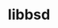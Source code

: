 ---
title: "libbsd"
layout: cache
categories: [package, develop]
meta: {"compilers": ["cce@18.0.0", "gcc@10.2.1", "gcc@10.3.0", "gcc@10.5.0", "gcc@11.1.0", "gcc@11.4.0", "gcc@12.3.0", "gcc@12.4.0", "gcc@13.2.0", "gcc@13.3.0", "gcc@7.3.1", "gcc@7.5.0", "gcc@9.4.0", "intel-oneapi-compilers@2024.1.0", "intel-oneapi-compilers@2025.1.0"], "num_specs": 45, "num_specs_by_stack": {"aws-isc": 1, "aws-isc-aarch64": 1, "aws-pcluster-neoverse_v1": 2, "aws-pcluster-x86_64_v4": 4, "bootstrap-x86_64-linux-gnu": 2, "build_systems": 2, "data-vis-sdk": 2, "developer-tools": 1, "developer-tools-aarch64-linux-gnu": 2, "developer-tools-manylinux2014": 1, "developer-tools-x86_64_v3-linux-gnu": 2, "e4s": 2, "e4s-cray-rhel": 3, "e4s-cray-sles": 1, "e4s-neoverse-v2": 2, "e4s-neoverse_v1": 1, "e4s-oneapi": 2, "e4s-power": 1, "e4s-rocm-external": 2, "gpu-tests": 3, "hep": 2, "ml-linux-aarch64-cpu": 2, "ml-linux-aarch64-cuda": 2, "ml-linux-x86_64-cpu": 2, "ml-linux-x86_64-cuda": 2, "ml-linux-x86_64-rocm": 2, "radiuss": 2, "radiuss-aws": 2, "radiuss-aws-aarch64": 4, "root": 45, "tutorial": 4}, "oss": ["amzn2", "centos7", "rhel8", "sle_hpc15", "ubuntu18.04", "ubuntu20.04", "ubuntu22.04", "ubuntu24.04"], "platforms": ["linux"], "stacks": ["aws-isc", "aws-isc-aarch64", "aws-pcluster-neoverse_v1", "aws-pcluster-x86_64_v4", "bootstrap-x86_64-linux-gnu", "build_systems", "data-vis-sdk", "developer-tools", "developer-tools-aarch64-linux-gnu", "developer-tools-manylinux2014", "developer-tools-x86_64_v3-linux-gnu", "e4s", "e4s-cray-rhel", "e4s-cray-sles", "e4s-neoverse-v2", "e4s-neoverse_v1", "e4s-oneapi", "e4s-power", "e4s-rocm-external", "gpu-tests", "hep", "ml-linux-aarch64-cpu", "ml-linux-aarch64-cuda", "ml-linux-x86_64-cpu", "ml-linux-x86_64-cuda", "ml-linux-x86_64-rocm", "radiuss", "radiuss-aws", "radiuss-aws-aarch64", "root", "tutorial"], "targets": ["aarch64", "neoverse_v1", "neoverse_v2", "ppc64le", "x86_64_v3", "x86_64_v4"], "versions": ["0.11.7", "0.12.2"]}
spec_details: [{"compiler": "intel-oneapi-compilers@2024.1.0", "hash": "32jrnavdbccwu6qebjkqi3y64mnu3hqf", "os": "amzn2", "platform": "linux", "size": "-", "stacks": ["aws-pcluster-x86_64_v4", "root"], "target": "x86_64_v3", "variants": ["build_system=autotools"], "versions": ["0.12.2"]}, {"compiler": "gcc@10.5.0", "hash": "33iaaipzlrbqchoj3tat45sees3ihfib", "os": "centos7", "platform": "linux", "size": "-", "stacks": ["developer-tools-x86_64_v3-linux-gnu", "root"], "target": "x86_64_v3", "variants": ["build_system=autotools"], "versions": ["0.12.2"]}, {"compiler": "cce@18.0.0", "hash": "4rlqnywnfovciwznhi2hb6v64la7lr3w", "os": "rhel8", "platform": "linux", "size": "-", "stacks": ["e4s-cray-rhel", "root"], "target": "x86_64_v3", "variants": ["build_system=autotools"], "versions": ["0.12.2"]}, {"compiler": "cce@18.0.0", "hash": "4tmor3a2psarfyliz26qrpkv232tqpqk", "os": "rhel8", "platform": "linux", "size": "-", "stacks": ["e4s-cray-rhel", "root"], "target": "x86_64_v3", "variants": ["build_system=autotools"], "versions": ["0.12.2"]}, {"compiler": "gcc@13.2.0", "hash": "5fw23yycbejjrowy6v2kxdl7kocnm6cd", "os": "ubuntu24.04", "platform": "linux", "size": "-", "stacks": ["ml-linux-aarch64-cpu", "ml-linux-aarch64-cuda", "root"], "target": "aarch64", "variants": ["build_system=autotools"], "versions": ["0.12.2"]}, {"compiler": "gcc@13.2.0", "hash": "5o667t3f2rvoflfmqujukati4fgzzfm2", "os": "ubuntu24.04", "platform": "linux", "size": "-", "stacks": ["ml-linux-aarch64-cpu", "ml-linux-aarch64-cuda", "root"], "target": "aarch64", "variants": ["build_system=autotools"], "versions": ["0.12.2"]}, {"compiler": "gcc@7.5.0", "hash": "5xreoeg5wo3rvwoz4bbj567ufhyo7odt", "os": "ubuntu18.04", "platform": "linux", "size": "-", "stacks": ["build_systems", "radiuss", "root"], "target": "x86_64_v3", "variants": ["build_system=autotools"], "versions": ["0.12.2"]}, {"compiler": "gcc@11.1.0", "hash": "7mlc5cshabvxdh4cgvj2aql735q25nnz", "os": "ubuntu20.04", "platform": "linux", "size": "-", "stacks": ["gpu-tests", "root"], "target": "x86_64_v3", "variants": ["build_system=autotools"], "versions": ["0.11.7"]}, {"compiler": "gcc@7.3.1", "hash": "7y2nn7gda6v2g6utrmtc5r52l6m6rikm", "os": "amzn2", "platform": "linux", "size": "-", "stacks": ["aws-isc", "root"], "target": "x86_64_v3", "variants": ["build_system=autotools"], "versions": ["0.12.2"]}, {"compiler": "gcc@12.3.0", "hash": "a6aefwfd2g5kazcr2cu7rrmuhgdy7c5a", "os": "ubuntu22.04", "platform": "linux", "size": "-", "stacks": ["root", "tutorial"], "target": "x86_64_v3", "variants": ["build_system=autotools"], "versions": ["0.12.2"]}, {"compiler": "gcc@13.2.0", "hash": "appojbbcowdndk22vswyeermg5yf6as3", "os": "ubuntu24.04", "platform": "linux", "size": "-", "stacks": ["bootstrap-x86_64-linux-gnu", "ml-linux-x86_64-cpu", "ml-linux-x86_64-cuda", "ml-linux-x86_64-rocm", "root"], "target": "x86_64_v3", "variants": ["build_system=autotools"], "versions": ["0.12.2"]}, {"compiler": "gcc@10.2.1", "hash": "b4wu35flcxpvduhy4htxrzlppidzavdx", "os": "centos7", "platform": "linux", "size": "-", "stacks": ["developer-tools-manylinux2014", "root"], "target": "x86_64_v3", "variants": ["build_system=autotools"], "versions": ["0.12.2"]}, {"compiler": "intel-oneapi-compilers@2024.1.0", "hash": "busi5ch3kmsgwcewtdbc6bxwleuhy2gt", "os": "amzn2", "platform": "linux", "size": "-", "stacks": ["aws-pcluster-x86_64_v4", "root"], "target": "x86_64_v4", "variants": ["build_system=autotools"], "versions": ["0.12.2"]}, {"compiler": "gcc@12.3.0", "hash": "ca5dvesuhf22j6z4ckrzhlg54z6ftlzf", "os": "ubuntu22.04", "platform": "linux", "size": "-", "stacks": ["root", "tutorial"], "target": "x86_64_v3", "variants": ["build_system=autotools"], "versions": ["0.12.2"]}, {"compiler": "gcc@11.1.0", "hash": "ciat7kz2tvvkqbu6ivk4xf7iidwdanti", "os": "ubuntu20.04", "platform": "linux", "size": "-", "stacks": ["gpu-tests", "root"], "target": "x86_64_v3", "variants": ["build_system=autotools"], "versions": ["0.11.7"]}, {"compiler": "gcc@7.5.0", "hash": "cseg3twyk5bdz7zrfmd4fd3vozhpbxvj", "os": "ubuntu18.04", "platform": "linux", "size": "-", "stacks": ["build_systems", "radiuss", "root"], "target": "x86_64_v3", "variants": ["build_system=autotools"], "versions": ["0.12.2"]}, {"compiler": "gcc@7.3.1", "hash": "cwyeqk44whrhfyyf6m2cxmbcgrgrwjy7", "os": "amzn2", "platform": "linux", "size": "-", "stacks": ["radiuss-aws-aarch64", "root"], "target": "aarch64", "variants": ["build_system=autotools"], "versions": ["0.12.2"]}, {"compiler": "gcc@12.4.0", "hash": "dlzwtov6qc4y45ulmm2kddeebrvgntsx", "os": "amzn2", "platform": "linux", "size": "-", "stacks": ["aws-pcluster-neoverse_v1", "root"], "target": "neoverse_v1", "variants": ["build_system=autotools"], "versions": ["0.12.2"]}, {"compiler": "gcc@7.3.1", "hash": "duq6yfqfhpif6x3mgzwliyx6ghgatlwu", "os": "amzn2", "platform": "linux", "size": "-", "stacks": ["radiuss-aws-aarch64", "root"], "target": "aarch64", "variants": ["build_system=autotools"], "versions": ["0.12.2"]}, {"compiler": "gcc@7.3.1", "hash": "elzelo7xj4t64o2xnqqitfrzch4v724a", "os": "amzn2", "platform": "linux", "size": "-", "stacks": ["aws-isc-aarch64", "root"], "target": "aarch64", "variants": ["build_system=autotools"], "versions": ["0.12.2"]}, {"compiler": "gcc@7.3.1", "hash": "f5p7do3s5lyigj6deenrtynwicnflujn", "os": "amzn2", "platform": "linux", "size": "-", "stacks": ["radiuss-aws-aarch64", "root"], "target": "aarch64", "variants": ["build_system=autotools"], "versions": ["0.12.2"]}, {"compiler": "gcc@7.5.0", "hash": "fkwjnkra7gsyw2fpl2dfjzk2bcemv5m6", "os": "ubuntu18.04", "platform": "linux", "size": "-", "stacks": ["developer-tools", "root"], "target": "x86_64_v3", "variants": ["build_system=autotools"], "versions": ["0.12.2"]}, {"compiler": "cce@18.0.0", "hash": "gj36a5otqsm4a4tupnle3zw2fdyrxfsz", "os": "rhel8", "platform": "linux", "size": "-", "stacks": ["e4s-cray-rhel", "root"], "target": "x86_64_v3", "variants": ["build_system=autotools"], "versions": ["0.12.2"]}, {"compiler": "gcc@12.4.0", "hash": "hgtkbgipnbmakkgildhcd2fr3fn6aza6", "os": "amzn2", "platform": "linux", "size": "-", "stacks": ["aws-pcluster-neoverse_v1", "root"], "target": "neoverse_v1", "variants": ["build_system=autotools"], "versions": ["0.12.2"]}, {"compiler": "gcc@13.3.0", "hash": "jpllmid7hxsvd5vpwmfh6fjpv6qccy65", "os": "rhel8", "platform": "linux", "size": "-", "stacks": ["developer-tools-aarch64-linux-gnu", "root"], "target": "aarch64", "variants": ["build_system=autotools"], "versions": ["0.12.2"]}, {"compiler": "gcc@7.3.1", "hash": "l4wvymjylqdoand7xppo2oz4xbqpcrek", "os": "amzn2", "platform": "linux", "size": "-", "stacks": ["radiuss-aws", "root"], "target": "x86_64_v3", "variants": ["build_system=autotools"], "versions": ["0.12.2"]}, {"compiler": "intel-oneapi-compilers@2025.1.0", "hash": "mlc2tz6zymb23d2wqhfihl5wwgifvj7c", "os": "ubuntu22.04", "platform": "linux", "size": "-", "stacks": ["e4s-oneapi", "root"], "target": "x86_64_v3", "variants": ["build_system=autotools"], "versions": ["0.12.2"]}, {"compiler": "gcc@11.4.0", "hash": "mqw6qpehlr3elw6jliwo5v2gvalmg4kk", "os": "ubuntu22.04", "platform": "linux", "size": "-", "stacks": ["e4s-neoverse-v2", "root"], "target": "neoverse_v2", "variants": ["build_system=autotools"], "versions": ["0.12.2"]}, {"compiler": "intel-oneapi-compilers@2024.1.0", "hash": "n6zs6uyccmqvj4hozb2pud5nc2rfr3ec", "os": "amzn2", "platform": "linux", "size": "-", "stacks": ["aws-pcluster-x86_64_v4", "root"], "target": "x86_64_v4", "variants": ["build_system=autotools"], "versions": ["0.12.2"]}, {"compiler": "gcc@9.4.0", "hash": "naicr5y3awwsi3fngtgsqvajhtzhdriy", "os": "ubuntu20.04", "platform": "linux", "size": "-", "stacks": ["e4s-power", "root"], "target": "ppc64le", "variants": ["build_system=autotools"], "versions": ["0.12.2"]}, {"compiler": "gcc@11.1.0", "hash": "nck6gdyzpm6z6n7cf5j2kj5ujqzj3z33", "os": "ubuntu20.04", "platform": "linux", "size": "-", "stacks": ["data-vis-sdk", "root"], "target": "x86_64_v3", "variants": ["build_system=autotools"], "versions": ["0.12.2"]}, {"compiler": "gcc@13.3.0", "hash": "nnerqyorsnjmda27ecnnontbw6hprd64", "os": "rhel8", "platform": "linux", "size": "-", "stacks": ["developer-tools-aarch64-linux-gnu", "root"], "target": "aarch64", "variants": ["build_system=autotools"], "versions": ["0.12.2"]}, {"compiler": "gcc@7.3.1", "hash": "oxc5o2w3n3nl4gha56bwrwm3mgqiyems", "os": "amzn2", "platform": "linux", "size": "-", "stacks": ["radiuss-aws", "root"], "target": "x86_64_v3", "variants": ["build_system=autotools"], "versions": ["0.12.2"]}, {"compiler": "gcc@11.4.0", "hash": "pqk5gyp2xtiflexrqebhifhgwbyqbwd7", "os": "ubuntu22.04", "platform": "linux", "size": "-", "stacks": ["e4s", "e4s-rocm-external", "hep", "root", "tutorial"], "target": "x86_64_v3", "variants": ["build_system=autotools"], "versions": ["0.12.2"]}, {"compiler": "intel-oneapi-compilers@2025.1.0", "hash": "r3irfalre2olrgxch3ceofxdbo6u4ez4", "os": "ubuntu22.04", "platform": "linux", "size": "-", "stacks": ["e4s-oneapi", "root"], "target": "x86_64_v3", "variants": ["build_system=autotools"], "versions": ["0.12.2"]}, {"compiler": "gcc@10.5.0", "hash": "r3mndor7hyjhmdf4ao47thv4pb27p7uv", "os": "centos7", "platform": "linux", "size": "-", "stacks": ["developer-tools-x86_64_v3-linux-gnu", "root"], "target": "x86_64_v3", "variants": ["build_system=autotools"], "versions": ["0.12.2"]}, {"compiler": "gcc@10.3.0", "hash": "s6e4s4rs5njr67b7z4vg4ptfbcowt6mo", "os": "sle_hpc15", "platform": "linux", "size": "-", "stacks": ["e4s-cray-sles", "root"], "target": "x86_64_v4", "variants": ["build_system=autotools"], "versions": ["0.12.2"]}, {"compiler": "gcc@7.3.1", "hash": "sy5vnwvfbeivkcywlkhgyoerswnx23wk", "os": "amzn2", "platform": "linux", "size": "-", "stacks": ["radiuss-aws-aarch64", "root"], "target": "aarch64", "variants": ["build_system=autotools"], "versions": ["0.12.2"]}, {"compiler": "gcc@11.1.0", "hash": "u2vo2vo2remiq5it4phvdheavx2tmpm5", "os": "ubuntu20.04", "platform": "linux", "size": "-", "stacks": ["gpu-tests", "root"], "target": "x86_64_v3", "variants": ["build_system=autotools"], "versions": ["0.11.7"]}, {"compiler": "intel-oneapi-compilers@2024.1.0", "hash": "uilgl27ztevnwpfqoomkj42p25qtoojk", "os": "amzn2", "platform": "linux", "size": "-", "stacks": ["aws-pcluster-x86_64_v4", "root"], "target": "x86_64_v3", "variants": ["build_system=autotools"], "versions": ["0.12.2"]}, {"compiler": "gcc@11.4.0", "hash": "vunlwzq63eihcfkipfyoc5mxzct7maes", "os": "ubuntu22.04", "platform": "linux", "size": "-", "stacks": ["e4s", "e4s-rocm-external", "hep", "root", "tutorial"], "target": "x86_64_v3", "variants": ["build_system=autotools"], "versions": ["0.12.2"]}, {"compiler": "gcc@11.4.0", "hash": "wtgecprsyv6dsi4t2neh5hdfautq5sk6", "os": "ubuntu22.04", "platform": "linux", "size": "-", "stacks": ["e4s-neoverse-v2", "root"], "target": "neoverse_v2", "variants": ["build_system=autotools"], "versions": ["0.12.2"]}, {"compiler": "gcc@11.4.0", "hash": "wzukbdhfgldngohxweggufhgp4ewklne", "os": "ubuntu22.04", "platform": "linux", "size": "-", "stacks": ["e4s-neoverse_v1", "root"], "target": "neoverse_v1", "variants": ["build_system=autotools"], "versions": ["0.12.2"]}, {"compiler": "gcc@11.1.0", "hash": "xyvd45fusqcezsmn6oyfxoojblfhslxu", "os": "ubuntu20.04", "platform": "linux", "size": "-", "stacks": ["data-vis-sdk", "root"], "target": "x86_64_v3", "variants": ["build_system=autotools"], "versions": ["0.12.2"]}, {"compiler": "gcc@13.2.0", "hash": "ynxoyi7sxzwk2ofebewnvwxdzrsjqmz6", "os": "ubuntu24.04", "platform": "linux", "size": "-", "stacks": ["bootstrap-x86_64-linux-gnu", "ml-linux-x86_64-cpu", "ml-linux-x86_64-cuda", "ml-linux-x86_64-rocm", "root"], "target": "x86_64_v3", "variants": ["build_system=autotools"], "versions": ["0.12.2"]}]
---
